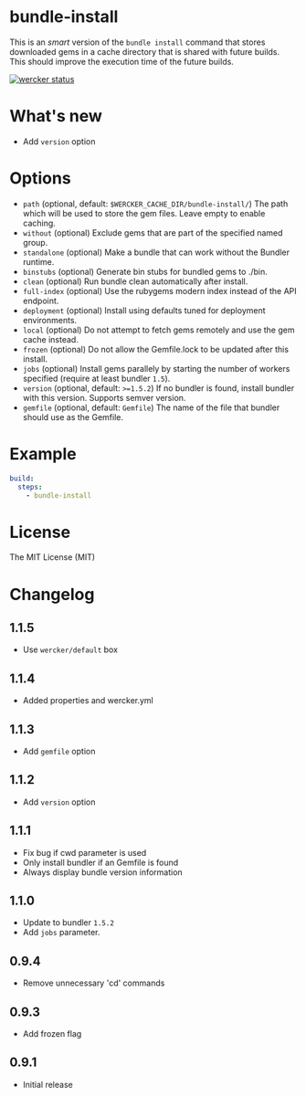 # bundle-install

This is an _smart_ version of the `bundle install` command that stores downloaded gems in a cache directory that is shared with future builds. This should improve the execution time of the future builds.

[![wercker status](https://app.wercker.com/status/3e287b2291a600958d7dd47ba35d9af8/m "wercker status")](https://app.wercker.com/project/bykey/3e287b2291a600958d7dd47ba35d9af8)

# What's new

- Add `version` option

# Options

* `path` (optional, default: `$WERCKER_CACHE_DIR/bundle-install/`) The path which will be used to store the gem files. Leave empty to enable caching.
* `without` (optional) Exclude gems that are part of the specified named group.
* `standalone` (optional) Make a bundle that can work without the Bundler runtime.
* `binstubs` (optional) Generate bin stubs for bundled gems to ./bin.
* `clean` (optional) Run bundle clean automatically after install.
* `full-index` (optional) Use the rubygems modern index instead of the API endpoint.
* `deployment` (optional) Install using defaults tuned for deployment environments.
* `local` (optional) Do not attempt to fetch gems remotely and use the gem cache instead.
* `frozen` (optional) Do not allow the Gemfile.lock to be updated after this install.
* `jobs` (optional) Install gems parallely by starting the number of workers specified (require at least bundler `1.5`).
* `version` (optional, default: `>=1.5.2`) If no bundler is found, install
bundler with this version. Supports semver version.
* `gemfile` (optional, default: `Gemfile`) The name of the file that bundler should use as the Gemfile.

# Example

``` yaml
build:
  steps:
    - bundle-install
```

# License

The MIT License (MIT)

# Changelog

## 1.1.5

- Use `wercker/default` box

## 1.1.4

- Added properties and wercker.yml

## 1.1.3

- Add `gemfile` option

## 1.1.2

- Add `version` option

## 1.1.1

- Fix bug if cwd parameter is used
- Only install bundler if an Gemfile is found
- Always display bundle version information

## 1.1.0

- Update to bundler `1.5.2`
- Add `jobs` parameter.

## 0.9.4

- Remove unnecessary 'cd' commands

## 0.9.3

- Add frozen flag

## 0.9.1

- Initial release
